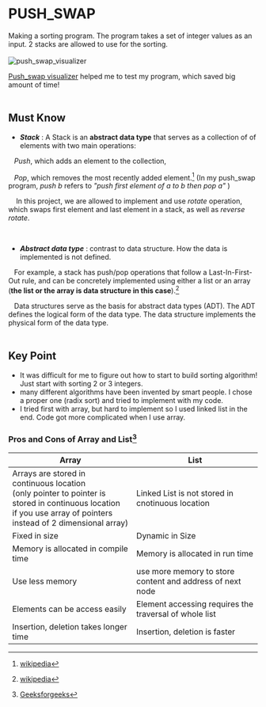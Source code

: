 # PUSH_SWAP
Making a sorting program. The program takes a set of integer values as an input. 2 stacks are allowed to use for the sorting.
<br/><br/>
![push_swap_visualizer](https://github.com/unow0517/42_push_swap/blob/main/push_swap_visualizer.gif)

[Push_swap visualizer](https://github.com/o-reo/push_swap_visualizer) helped me to test my program, which saved big amount of time!
<br/><br/>

## Must Know
* ***Stack*** : A Stack is an **abstract data type** that serves as a collection of of elements with two main operations:

&nbsp;&nbsp;&nbsp;*Push*, which adds an element to the collection, 

&nbsp;&nbsp;&nbsp;*Pop*, which removes the most recently added element.[^1] (In my push_swap program, *push b* refers to *"push first element of a to b then pop a"* )

&nbsp;&nbsp;&nbsp; In this project, we are allowed to implement and use *rotate* operation, which swaps first element and last element in a stack, as well as *reverse rotate*.

<br/>

* ***Abstract data type*** : contrast to data structure. How the data is implemented is not defined.

&nbsp;&nbsp;&nbsp;For example, a stack has push/pop operations that follow a Last-In-First-Out rule, and can be concretely implemented using either a list or an array (**the list or the array is data structure in this case**).[^2]

&nbsp;&nbsp;&nbsp;Data structures serve as the basis for abstract data types (ADT). The ADT defines the logical form of the data type. The data structure implements the physical form of the data type.
<br/><br/>
## Key Point
* It was difficult for me to figure out how to start to build sorting algorithm! Just start with sorting 2 or 3 integers.
* many different algorithms have been invented by smart people. I chose a proper one (radix sort) and tried to implement with my code.
* I tried first with array, but hard to implement so I used linked list in the end. Code got more complicated when I use array.

### Pros and Cons of Array and List[^3]

|Array|List|
|---|---|
| Arrays are stored in continuous location<br/>(only pointer to pointer is stored in continuous location<br/> if you use array of pointers instead of 2 dimensional array) | Linked List is not stored in cnotinuous location |
| Fixed in size | Dynamic in Size |
| Memory is allocated in compile time | Memory is allocated in run time |
| Use less memory | use more memory to store content and address of next node |
| Elements can be access easily | Element accessing requires the traversal of whole list |
| Insertion, deletion takes longer time | Insertion, deletion is faster |

[^1]: [wikipedia](https://en.wikipedia.org/wiki/Stack_(abstract_data_type))
[^2]: [wikipedia](https://en.wikipedia.org/wiki/Data_structure)
[^3]: [Geeksforgeeks](https://www.geeksforgeeks.org/linked-list-vs-array/)
